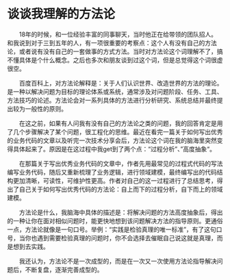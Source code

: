 # 谈谈我理解的方法论

&ensp;&ensp;&ensp;&ensp;18年的时候，和一位经验丰富的同事聊天，当时他正在给带领的团队招人。和我说到对于三到五年的人，有一项很重要的考察点：这个人有没有自己的方法论，或者说有没有自己的一套做事的方式方法。当时对方法论这个词理解不了，搞不懂具体是个什么概念。之后也多次和朋友谈到过这个词，但是总觉得这个词很虚很空。

&ensp;&ensp;&ensp;&ensp;百度百科上，对方法论解释是：关于人们认识世界、改造世界的方法的理论。是一种以解决问题为目标的理论体系或系统，通常涉及对问题阶段、任务、工具、方法技巧的论述。方法论会对一系列具体的方法进行分析研究、系统总结并最终提出较为一般性的原则。

&ensp;&ensp;&ensp;&ensp;在这之前，如果有人问我有没有自己的方法论之类的问题，我的回答肯定是用了几个步骤解决了某个问题，很工程化的思维。最近在看完一篇关于如何写出优秀的业务代码的文章以及听完一次技术分享会后，方法论这个词在我的脑海里突然变得具体起来了。原因是在这过程中我get到了两个点：“过程分析”、”高度抽象“。

&ensp;&ensp;&ensp;&ensp;在那篇关于写出优秀业务代码的文章中，作者先用最常见的过程式代码的写法编写业务代码，随后又重新梳理了业务逻辑，进行领域建模，最终编写出的代码结构更加清晰，可读性，可维护性更高。作者对自己的这一过程进行了总结思考，得出了自己关于如何写出优秀代码的方法论：自上而下的过程分析，自下而上的领域建模。

&ensp;&ensp;&ensp;&ensp;方法论是什么，我脑海中具体的描述是：将解决问题的方法高度抽象后，得出的一种让你在面对相似问题时，能更快地想到该问题解决方法的指导原则。更通俗一点，方法论就像是一句口号。举例：“实践是检验真理的唯一标准”，有了这句口号，当你也遇到需要检验真理的问题时，你不会选择去催眠自己说这就是真理，而是想到去实践。

&ensp;&ensp;&ensp;&ensp;我还认为，方法论不是一次成型的，而是在一次又一次使用方法论指导解决问题后，不断复盘，逐渐完善成型的。